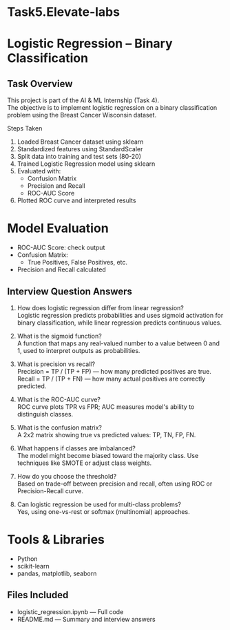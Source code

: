 # Task5.Elevate-labs

#  Logistic Regression – Binary Classification

##  Task Overview
This project is part of the AI & ML Internship (Task 4).  
The objective is to implement logistic regression on a binary classification problem using the Breast Cancer Wisconsin dataset.


  Steps Taken
1. Loaded Breast Cancer dataset using sklearn
2. Standardized features using StandardScaler
3. Split data into training and test sets (80-20)
4. Trained Logistic Regression model using sklearn
5. Evaluated with:
   - Confusion Matrix
   - Precision and Recall
   - ROC-AUC Score
6. Plotted ROC curve and interpreted results


#  Model Evaluation

- ROC-AUC Score: check output
- Confusion Matrix:
  - True Positives, False Positives, etc.
- Precision and Recall calculated




##  Interview Question Answers

1. How does logistic regression differ from linear regression?  
   Logistic regression predicts probabilities and uses sigmoid activation for binary classification, while linear regression predicts continuous values.

2. What is the sigmoid function?  
   A function that maps any real-valued number to a value between 0 and 1, used to interpret outputs as probabilities.

3. What is precision vs recall?  
   Precision = TP / (TP + FP) — how many predicted positives are true.  
   Recall = TP / (TP + FN) — how many actual positives are correctly predicted.

4. What is the ROC-AUC curve?  
   ROC curve plots TPR vs FPR; AUC measures model's ability to distinguish classes.

5. What is the confusion matrix?  
   A 2x2 matrix showing true vs predicted values: TP, TN, FP, FN.

6. What happens if classes are imbalanced?  
   The model might become biased toward the majority class. Use techniques like SMOTE or adjust class weights.

7. How do you choose the threshold?  
   Based on trade-off between precision and recall, often using ROC or Precision-Recall curve.

8. Can logistic regression be used for multi-class problems?  
   Yes, using one-vs-rest or softmax (multinomial) approaches.


#  Tools & Libraries

- Python
- scikit-learn
- pandas, matplotlib, seaborn



##  Files Included

- logistic_regression.ipynb — Full code
- README.md — Summary and interview answers


